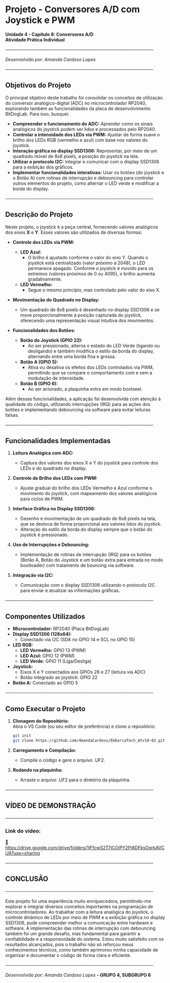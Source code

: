 # Projeto - Conversores A/D com Joystick e PWM

**Unidade 4 - Capítulo 8: Conversores A/D**  
**Atividade Prática Individual**

───────────────────────────────────────────────

*Desenvolvido por: Amanda Cardoso Lopes*

───────────────────────────────────────────────

## Objetivos do Projeto

O principal objetivo deste trabalho foi consolidar os conceitos de utilização do conversor analógico-digital (ADC) no microcontrolador RP2040, explorando também as funcionalidades da placa de desenvolvimento BitDogLab. Para isso, busquei:

- **Compreender o funcionamento do ADC:** Aprender como os sinais analógicos do joystick podem ser lidos e processados pelo RP2040.
- **Controlar a intensidade dos LEDs via PWM:** Ajustar de forma suave o brilho dos LEDs RGB (vermelho e azul) com base nos valores do joystick.
- **Interação gráfica no display SSD1306:** Representar, por meio de um quadrado móvel de 8x8 pixels, a posição do joystick na tela.
- **Utilizar o protocolo I2C:** Integrar e comunicar com o display SSD1306 para a exibição dos gráficos.
- **Implementar funcionalidades interativas:** Usar os botões (do joystick e o Botão A) com rotinas de interrupção e debouncing para controlar outros elementos do projeto, como alternar o LED verde e modificar a borda do display.

───────────────────────────────────────────────

## Descrição do Projeto

Neste projeto, o joystick é a peça central, fornecendo valores analógicos dos eixos **X** e **Y**. Esses valores são utilizados de diversas formas:

- **Controle dos LEDs via PWM:**  
  - **LED Azul:**  
    - O brilho é ajustado conforme o valor do eixo Y. Quando o joystick está centralizado (valor próximo a 2048), o LED permanece apagado. Conforme o joystick é movido para os extremos (valores próximos de 0 ou 4095), o brilho aumenta gradativamente.
  - **LED Vermelho:**  
    - Segue o mesmo princípio, mas controlado pelo valor do eixo X.

- **Movimentação do Quadrado no Display:**  
  - Um quadrado de 8x8 pixels é desenhado no display SSD1306 e se move proporcionalmente à posição capturada do joystick, oferecendo uma representação visual intuitiva dos movimentos.

- **Funcionalidades dos Botões:**  
  - **Botão do Joystick (GPIO 22):**  
    - Ao ser pressionado, alterna o estado do LED Verde (ligando ou desligando) e também modifica o estilo da borda do display, alternando entre uma borda fina e grossa.
  - **Botão A (GPIO 5):**  
    - Ativa ou desativa os efeitos dos LEDs controlados via PWM, permitindo que se compare o comportamento com e sem a modulação de intensidade.
  - **Botão B (GPIO 6):**
    - Ao ser acionado, a plaquinha entra em modo bootseel.

Além dessas funcionalidades, a aplicação foi desenvolvida com atenção à qualidade do código, utilizando interrupções (IRQ) para as ações dos botões e implementando debouncing via software para evitar leituras falsas.

───────────────────────────────────────────────

## Funcionalidades Implementadas

1. **Leitura Analógica com ADC:**  
   - Captura dos valores dos eixos X e Y do joystick para controle dos LEDs e do quadrado no display.

2. **Controle de Brilho dos LEDs com PWM:**  
   - Ajuste gradual do brilho dos LEDs Vermelho e Azul conforme o movimento do joystick, com mapeamento dos valores analógicos para ciclos de PWM.

3. **Interface Gráfica no Display SSD1306:**  
   - Desenho e movimentação de um quadrado de 8x8 pixels na tela, que se desloca de forma proporcional aos valores lidos do joystick.
   - Alteração do estilo da borda do display sempre que o botão do joystick é pressionado.

4. **Uso de Interrupções e Debouncing:**  
   - Implementação de rotinas de interrupção (IRQ) para os botões (Botão A, Botão do Joystick e um botão extra para entrada no modo bootloader) com tratamento de bouncing via software.

5. **Integração via I2C:**  
   - Comunicação com o display SSD1306 utilizando o protocolo I2C para enviar e atualizar as informações gráficas.

───────────────────────────────────────────────

## Componentes Utilizados

- **Microcontrolador:** RP2040 (Placa BitDogLab)
- **Display SSD1306 (128x64):**  
  - Conectado via I2C (SDA no GPIO 14 e SCL no GPIO 15)
- **LED RGB:**  
  - **LED Vermelho:** GPIO 13 (PWM)  
  - **LED Azul:** GPIO 12 (PWM)  
  - **LED Verde:** GPIO 11 (Liga/Desliga)
- **Joystick:**  
  - Eixos X e Y conectados aos GPIOs 26 e 27 (leitura via ADC)  
  - Botão integrado ao joystick: GPIO 22
- **Botão A:** Conectado ao GPIO 5

───────────────────────────────────────────────

## Como Executar o Projeto

1. **Clonagem do Repositório:**  
   Abra o VS Code (ou seu editor de preferência) e clone o repositório:
   ```sh
   git init
   git clone https://github.com/4mandaCardoso/EmbarcaTech_Atv10-02.git
      ```  

2. **Carregamento e Compilação:**  
   - Compile o código e gere o arquivo .UF2.

3. **Rodando na plaquinha:**  
   - Arraste o arquivo .UF2 para o diretório da plaquinha.

───────────────────────────────────────────────

## VÍDEO DE DEMONSTRAÇÃO 

───────────────────────────────────────────────

### Link do vídeo:
🔗 https://drive.google.com/drive/folders/1IFfcwS2T7jCOiPY2Pi8DFksOqrkAVCUA?usp=sharing


───────────────────────────────────────────────

## CONCLUSÃO

───────────────────────────────────────────────



Este projeto foi uma experiência muito enriquecedora, permitindo-me explorar e integrar diversos conceitos importantes na programação de microcontroladores. Ao trabalhar com a leitura analógica do joystick, o controle dinâmico de LEDs por meio de PWM e a exibição gráfica no display SSD1306, pude compreender melhor a comunicação entre hardware e software. A implementação das rotinas de interrupção com debouncing também foi um grande desafio, mas fundamental para garantir a confiabilidade e a responsividade do sistema. Estou muito satisfeito com os resultados alcançados, pois o trabalho não só reforçou meus conhecimentos técnicos, como também aprimorou minha capacidade de organizar e documentar o código de forma clara e eficiente.



───────────────────────────────────────────────

*Desenvolvido por: Amanda Cardoso Lopes*
     **- GRUPO 4, SUBGRUPO 6**
